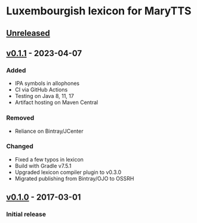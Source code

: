 Luxembourgish lexicon for MaryTTS
=================================

[Unreleased]
------------

[v0.1.1] - 2023-04-07
---------------------

### Added

- IPA symbols in allophones
- CI via GitHub Actions
- Testing on Java 8, 11, 17
- Artifact hosting on Maven Central

### Removed

- Reliance on Bintray/JCenter

### Changed

- Fixed a few typos in lexicon
- Build with Gradle v7.5.1
- Upgraded lexicon compiler plugin to v0.3.0
- Migrated publishing from Bintray/OJO to OSSRH

[v0.1.0] - 2017-03-01
---------------------

### Initial release

[Unreleased]: https://github.com/marytts/marytts-lexicon-lb/tree/master
[v0.1.1]: https://github.com/marytts/marytts-lexicon-lb/releases/tag/v0.1.1
[v0.1.0]: https://github.com/marytts/marytts-lexicon-lb/releases/tag/v0.1.0
